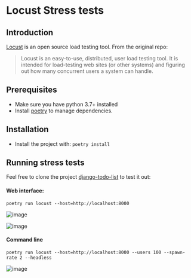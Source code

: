 # Locust Stress tests 

## Introduction

[Locust](https://github.com/locustio/locust) is an open source load testing tool. From the original repo:
> Locust is an easy-to-use, distributed, user load testing tool. It is intended for load-testing web sites (or other systems) and figuring out how many concurrent users a system can handle. 

## Prerequisites

- Make sure you have python 3.7+ installed
- Install [poetry](https://python-poetry.org/) to manage dependencies.

## Installation

- Install the project with: `poetry install`

## Running stress tests

Feel free to clone the project [django-todo-list](https://github.com/thiagoferreiraw/django-todo-list) to test it out:
#### Web interface:
```
poetry run locust --host=http://localhost:8000
```

![image](https://user-images.githubusercontent.com/9268203/67151850-4f442300-f2a2-11e9-9f1c-587bee1003a5.png)

![image](https://user-images.githubusercontent.com/9268203/67151626-0a6abd00-f29f-11e9-85fd-5204b9951c53.png)


#### Command line

```
poetry run locust --host=http://localhost:8000 --users 100 --spawn-rate 2 --headless
```
![image](https://user-images.githubusercontent.com/9268203/67151646-5e75a180-f29f-11e9-891e-ccdb2061cc92.png)